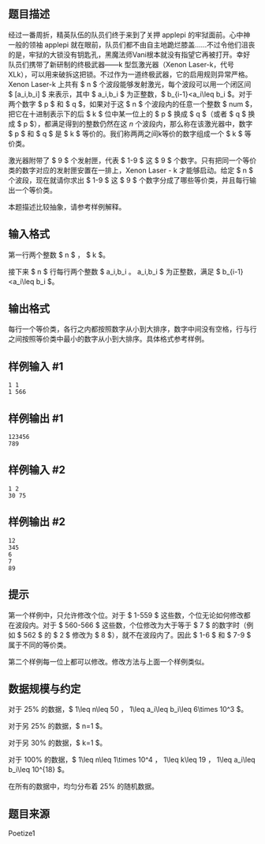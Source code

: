 ## 题目描述

经过一番周折，精英队伍的队员们终于来到了关押 applepi 的牢狱面前。心中神一般的领袖 applepi 就在眼前，队员们都不由自主地跪烂膝盖……不过令他们沮丧的是，牢狱的大锁没有钥匙孔，黑魔法师Vani根本就没有指望它再被打开。幸好队员们携带了新研制的终极武器——k 型氙激光器（Xenon Laser-k，代号 XLk），可以用来破拆这把锁。不过作为一道终极武器，它的启用规则异常严格。 Xenon Laser-k 上共有 $ n $ 个波段能够发射激光，每个波段可以用一个闭区间 $ [a_i,b_i] $ 来表示，其中 $ a_i,b_i $ 为正整数，$ b_{i-1}<a_i\leq b_i $。对于两个数字 $ p $ 和 $ q $，如果对于这 $ n $ 个波段内的任意一个整数 $ num $，把它在十进制表示下的后 $ k $ 位中某一位上的 $ p $ 换成 $ q $（或者 $ q $ 换成 $ p $），都满足得到的整数仍然在这 $n$ 个波段内，那么称在该激光器中，数字 $ p $ 和 $ q $ 是 $ k $ 等价的。我们称两两之间k等价的数字组成一个 $ k $ 等价类。

激光器附带了 $ 9 $ 个发射匣，代表 $ 1-9 $ 这 $ 9 $ 个数字。只有把同一个等价类的数字对应的发射匣安置在一排上，Xenon Laser - k 才能够启动。给定 $ n $ 个波段，现在就请你求出 $ 1-9 $ 这 $ 9 $ 个数字分成了哪些等价类，并且每行输出一个等价类。

本题描述比较抽象，请参考样例解释。

## 输入格式

第一行两个整数 $ n $ ， $ k $。

接下来 $ n $ 行每行两个整数 $ a_i,b_i $。$ a_i,b_i $ 为正整数，满足 $ b_{i-1}<a_i\leq b_i $。

## 输出格式

每行一个等价类，各行之内都按照数字从小到大排序，数字中间没有空格，行与行之间按照等价类中最小的数字从小到大排序。具体格式参考样例。

## 样例输入 #1

```
1 1
1 566
```

## 样例输出 #1

```
123456
789
```

## 样例输入 #2

```
1 2
30 75
```

## 样例输出 #2

```
12
345
6
7
89
```

## 提示

第一个样例中，只允许修改个位。对于 $ 1-559 $ 这些数，个位无论如何修改都在波段内。对于 $ 560-566 $ 这些数，个位修改为大于等于 $ 7 $ 的数字时（例如 $ 562 $ 的 $ 2 $ 修改为 $ 8 $），就不在波段内了。因此 $ 1-6 $ 和 $ 7-9 $ 属于不同的等价类。

第二个样例每一位上都可以修改。修改方法与上面一个样例类似。

## 数据规模与约定

对于 $25\%$ 的数据，$ 1\leq n\leq 50 $，$ 1\leq a_i\leq b_i\leq 6\times 10^3 $。

对于另 $25\%$ 的数据，$ n=1 $。

对于另 $30\%$ 的数据，$ k=1 $。

对于 $100\%$ 的数据，$ 1\leq n\leq 1\times 10^4 $，$ 1\leq k\leq 19 $，$ 1\leq a_i\leq b_i\leq 10^{18} $。

在所有的数据中，均匀分布着 $25\%$ 的随机数据。

## 题目来源

Poetize1

